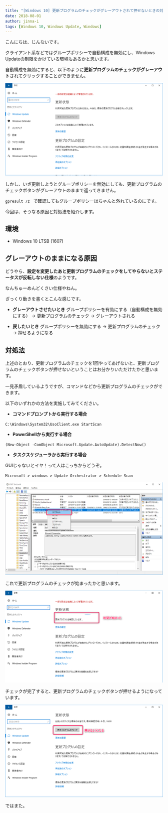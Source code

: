 ```yaml
---
title: "[Windows 10] 更新プログラムのチェックがグレーアウトされて押せないときの対処法 (コマンドでWindows Updateの更新チェックを実行する)"
date: 2018-08-01
author: jinna-i
tags: [Windows 10, Windows Update, Windows]
---
```


こんにちは、じんないです。

クライアント系などではグループポリシーで自動構成を無効にし、Windows Updateの制限をかけている環境もあるかと思います。

自動構成を無効にすると、以下のように**更新プログラムのチェックがグレーアウト**されてクリックすることができません。

![](images/how-to-windows-update-when-check-button-is-disabled-1.png)

しかし、いざ更新しようとグループポリシーを無効にしても、更新プログラムのチェックボタンがグレーアウトのままで返ってきません。

`gpresult /z ` で確認してもグループポリシーはちゃんと外れているのにです。

今回は、そうなる原因と対処法を紹介します。

## 環境
- Windows 10 LTSB (1607) 

## グレーアウトのままになる原因

どうやら、**設定を変更したあと更新プログラムのチェックをしてやらないとステータスが反転しない仕様**のようです。

なんちゅーめんどくさい仕様やねん。

ざっくり動きを書くとこんな感じです。

- **グレーアウトさせたいとき**
グループポリシーを有効にする（自動構成を無効にする） → 更新プログラムのチェック → グレーアウトされる

- **戻したいとき**
グループポリシーを無効にする → 更新プログラムのチェック → 押せるようになる

## 対処法

上述のとおり、更新プログラムのチェックを1回やってあげないと、更新プログラムのチェックボタンが押せないということはお分かりいただけたかと思います。

一見矛盾しているようですが、コマンドなどから更新プログラムのチェックができます。

以下のいずれかの方法を実施してみてください。

- **コマンドプロンプトから実行する場合**

` C:\Windows\System32\UsoClient.exe StartScan `

- **PowerShellから実行する場合**

` (New-Object -ComObject Microsoft.Update.AutoUpdate).DetectNow() `

- **タスクスケジューラから実行する場合**

GUIじゃないとイヤ！って人はこっちからどうぞ。

` Microsoft > windows > Update Orchestrator > Schedule Scan `

![](images/how-to-windows-update-when-check-button-is-disabled-2.png)

これで更新プログラムのチェックが始まったかと思います。

![](images/how-to-windows-update-when-check-button-is-disabled-3.png)

チェックが完了すると、更新プログラムのチェックボタンが押せるようになっています。

![](images/how-to-windows-update-when-check-button-is-disabled-4.png)

ではまた。